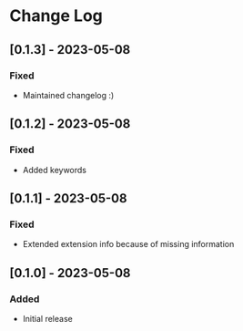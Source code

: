 # Change Log

## [0.1.3] - 2023-05-08

### Fixed

- Maintained changelog :)

## [0.1.2] - 2023-05-08

### Fixed

- Added keywords

## [0.1.1] - 2023-05-08

### Fixed

- Extended extension info because of missing information

## [0.1.0] - 2023-05-08

### Added

- Initial release
